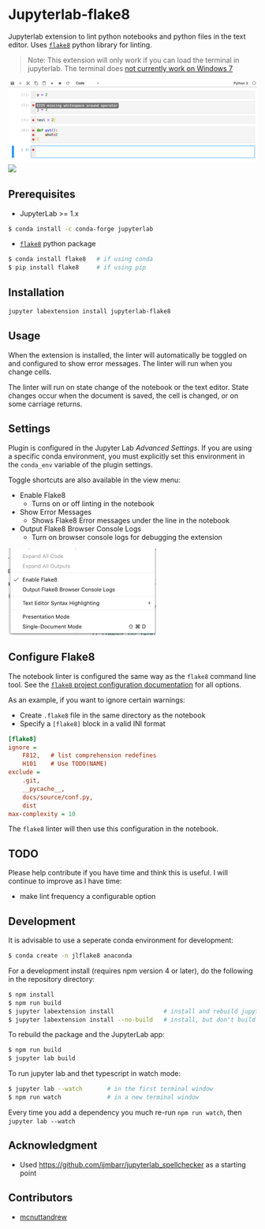 # Jupyterlab-flake8

Jupyterlab extension to lint python notebooks and python files in the text editor. Uses [`flake8`](http://flake8.pycqa.org/en/latest/) python library for linting.

> Note: This extension will only work if you can load the terminal in jupyterlab. The terminal does [not currently work on Windows 7](https://github.com/jupyterlab/jupyterlab/issues/3647)

<img src="img/example.png" />

<img src="img/editor-example.png" />

## Prerequisites

- JupyterLab >= 1.x

```bash
$ conda install -c conda-forge jupyterlab
```

- [`flake8`](http://flake8.pycqa.org/en/latest/) python package

```bash
$ conda install flake8   # if using conda
$ pip install flake8     # if using pip
```

## Installation

```bash
jupyter labextension install jupyterlab-flake8
```

## Usage

When the extension is installed, the linter will automatically be toggled on and configured to show error messages. The linter will run when you change cells.

The linter will run on state change of the notebook or the text editor. State changes occur when the document is saved, the cell is changed, or on some carriage returns.

## Settings

Plugin is configured in the Jupyter Lab _Advanced Settings_.
If you are using a specific conda environment, you must explicitly set this environment in the `conda_env` variable of the plugin settings.

Toggle shortcuts are also available in the view menu:

- Enable Flake8
  - Turns on or off linting in the notebook
- Show Error Messages
  - Shows Flake8 Error messages under the line in the notebook
- Output Flake8 Browser Console Logs
  - Turn on browser console logs for debugging the extension

<img src="img/options.png" width="300" />

## Configure Flake8

The notebook linter is configured the same way as the `flake8` command line tool. See the [`flake8` project configuration documentation](http://flake8.pycqa.org/en/latest/user/configuration.html#project-configuration) for all options.

As an example, if you want to ignore certain warnings:

- Create `.flake8` file in the same directory as the notebook
- Specify a `[flake8]` block in a valid INI format

```ini
[flake8]
ignore =
    F812,   # list comprehension redefines
    H101    # Use TODO(NAME)
exclude =
    .git,
    __pycache__,
    docs/source/conf.py,
    dist
max-complexity = 10
```

The `flake8` linter will then use this configuration in the notebook.

## TODO

Please help contribute if you have time and think this is useful. I will continue to improve as I have time:

- make lint frequency a configurable option

## Development

It is advisable to use a seperate conda environment for development:

```bash
$ conda create -n jlflake8 anaconda
```

For a development install (requires npm version 4 or later), do the following in the repository directory:

```bash
$ npm install
$ npm run build
$ jupyter labextension install              # install and rebuild jupyterlab
$ jupyter labextension install --no-build   # install, but don't build (built during `jupyter lab --watch`)
```

To rebuild the package and the JupyterLab app:

```bash
$ npm run build
$ jupyter lab build
```

To run jupyter lab and thet typescript in watch mode:

```bash
$ jupyter lab --watch       # in the first terminal window
$ npm run watch             # in a new terminal window
```

Every time you add a dependency you much re-run `npm run watch`, then `jupyter lab --watch`

## Acknowledgment

- Used https://github.com/ijmbarr/jupyterlab_spellchecker as a starting point

## Contributors

- [mcnuttandrew](https://github.com/mcnuttandrew)
